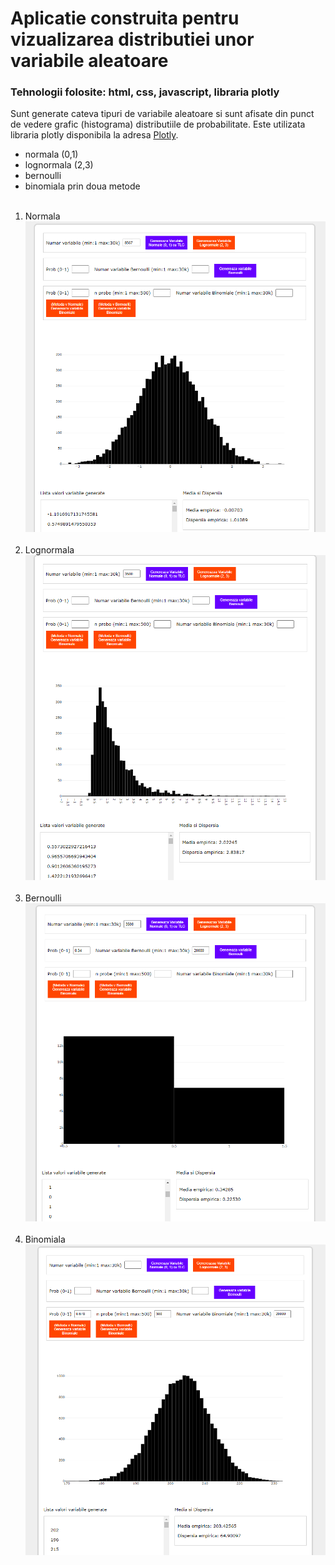 # Aplicatie construita pentru vizualizarea distributiei unor variabile aleatoare
### Tehnologii folosite: html, css, javascript, libraria plotly
Sunt generate cateva tipuri de variabile aleatoare si sunt afisate din punct 
de vedere grafic (histograma) distributiile de probabilitate. Este utilizata 
libraria plotly disponibila la adresa [Plotly](https://plotly.com/javascript/).<br/>
- normala (0,1)
- lognormala (2,3)
- bernoulli
- binomiala prin doua metode
<br/><br/>
1. Normala<br/>
![variabila aleatoare normala](https://github.com/StroeAndrei/JAVASCRIPT/blob/main/Projects/VizualizareVariabileAleatoare/screenshots/norm.PNG)<br/><br/>
2. Lognormala<br/>
![variabila aleatoare lognormala](https://github.com/StroeAndrei/JAVASCRIPT/blob/main/Projects/VizualizareVariabileAleatoare/screenshots/lognorm.PNG)<br/><br/>
3. Bernoulli<br/>
![variabila aleatoare bernoulli](https://github.com/StroeAndrei/JAVASCRIPT/blob/main/Projects/VizualizareVariabileAleatoare/screenshots/bern.PNG)<br/><br/>
4. Binomiala<br/>
![variabila aleatoare binomiala](https://github.com/StroeAndrei/JAVASCRIPT/blob/main/Projects/VizualizareVariabileAleatoare/screenshots/binom.PNG)<br/><br/>


